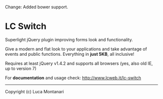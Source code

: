 Change: Added bower support.

LC Switch
==============

Superlight jQuery plugin improving forms look and functionality.

Give a modern and flat look to your applications and take advantage of events and public functions. Everything in **just 5KB**, all inclusive!

Requires at least jQuery v1.4.2 and supports all browsers (yes, also old IE, up to version 7)

For **documentation** and usage check:
http://www.lcweb.it/lc-switch



* * *

Copyright (c) Luca Montanari
